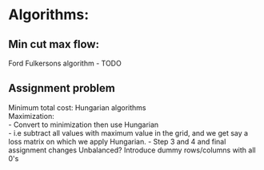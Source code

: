 # Algorithms:

## Min cut max flow:
  Ford Fulkersons algorithm - TODO

## Assignment problem
  Minimum total cost: Hungarian algorithms  
  Maximization:  
    - Convert to minimization then use Hungarian  
    - i.e subtract all values with maximum value in the grid, and we get say a loss matrix on which we apply Hungarian. 
    - Step 3 and 4 and final assignment changes
  Unbalanced? Introduce dummy rows/columns with all 0's  
